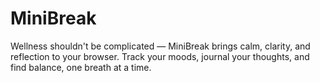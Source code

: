 # MiniBreak
Wellness shouldn't be complicated — MiniBreak brings calm, clarity, and reflection to your browser. Track your moods, journal your thoughts, and find balance, one breath at a time.

